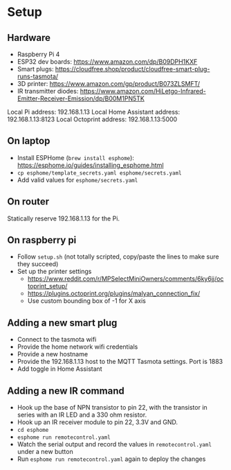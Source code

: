 # Setup

## Hardware

- Raspberry Pi 4
- ESP32 dev boards: https://www.amazon.com/dp/B09DPH1KXF
- Smart plugs: https://cloudfree.shop/product/cloudfree-smart-plug-runs-tasmota/
- 3D printer: https://www.amazon.com/gp/product/B073ZLSMFT/
- IR transmitter diodes: https://www.amazon.com/HiLetgo-Infrared-Emitter-Receiver-Emission/dp/B00M1PN5TK

Local Pi address: 192.168.1.13
Local Home Assistant address: 192.168.1.13:8123
Local Octoprint address: 192.168.1.13:5000

## On laptop

- Install ESPHome (`brew install esphome`): https://esphome.io/guides/installing_esphome.html
- `cp esphome/template_secrets.yaml esphome/secrets.yaml`
- Add valid values for `esphome/secrets.yaml`

## On router

Statically reserve 192.168.1.13 for the Pi.

## On raspberry pi

- Follow `setup.sh` (not totally scripted, copy/paste the lines to make sure they succeed)
- Set up the printer settings
  - https://www.reddit.com/r/MPSelectMiniOwners/comments/6ky6jj/octoprint_setup/
  - https://plugins.octoprint.org/plugins/malyan_connection_fix/
  - Use custom bounding box of -1 for X axis

## Adding a new smart plug

- Connect to the tasmota wifi
- Provide the home network wifi credentials
- Provide a new hostname
- Provide the 192.168.1.13 host to the MQTT Tasmota settings. Port is 1883
- Add toggle in Home Assistant

## Adding a new IR command

- Hook up the base of NPN transistor to pin 22, with the transistor in series with an IR LED and a 330 ohm resistor.
- Hook up an IR receiver module to pin 22, 3.3V and GND.
- `cd esphome`
- `esphome run remotecontrol.yaml`
- Watch the serial output and record the values in `remotecontrol.yaml` under a new button
- Run `esphome run remotecontrol.yaml` again to deploy the changes
